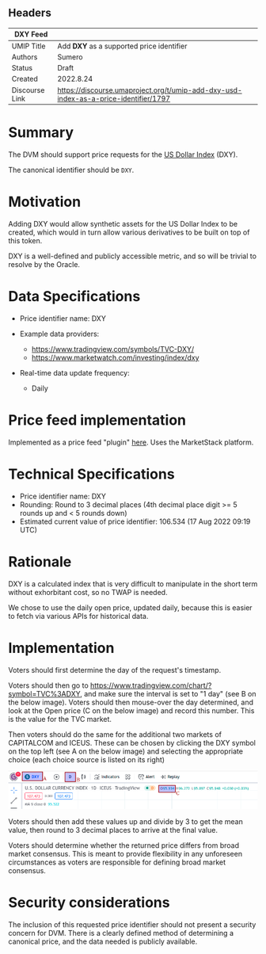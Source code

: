 ## Headers

| DXY Feed            |                                                      |
| ------------------- | ---------------------------------------------------- |
| UMIP Title          | Add **DXY** as a supported price identifier |
| Authors             | Sumero                                             |
| Status              | Draft                                            |
| Created             | 2022.8.24    |
| Discourse Link      | https://discourse.umaproject.org/t/umip-add-dxy-usd-index-as-a-price-identifier/1797            |

# Summary

The DVM should support price requests for the [US Dollar Index](https://en.wikipedia.org/wiki/U.S._Dollar_Index) (DXY).

The canonical identifier should be `DXY`.

# Motivation

Adding DXY would allow synthetic assets for the US Dollar Index to be created, which would in turn allow various derivatives to be built on top of this token.

DXY is a well-defined and publicly accessible metric, and so will be trivial to resolve by the Oracle.

# Data Specifications

- Price identifier name: DXY

- Example data providers:
    - https://www.tradingview.com/symbols/TVC-DXY/
    - https://www.marketwatch.com/investing/index/dxy

- Real-time data update frequency:
    - Daily

# Price feed implementation

Implemented as a price feed "plugin" [here](https://github.com/Signo-App/uma-protocol/blob/new-price-feed/packages/financial-templates-lib/src/price-feed/MarketStackPriceFeed.ts). Uses the MarketStack platform.

# Technical Specifications

- Price identifier name: DXY
- Rounding: Round to 3 decimal places (4th decimal place digit >= 5 rounds up and < 5 rounds down)
- Estimated current value of price identifier: 106.534 (17 Aug 2022 09:19 UTC)

# Rationale

DXY is a calculated index that is very difficult to manipulate in the short term without exhorbitant cost, so no TWAP is needed.

We chose to use the daily open price, updated daily, because this is easier to fetch via various APIs for historical data.

# Implementation

Voters should first determine the day of the request's timestamp.

Voters should then go to https://www.tradingview.com/chart/?symbol=TVC%3ADXY, and make sure the interval is set to "1 day" (see B on the below image). Voters should then mouse-over the day determined, and look at the Open price (C on the below image) and record this number. This is the value for the TVC market.

Then voters should do the same for the additional two markets of CAPITALCOM and ICEUS. These can be chosen by clicking the DXY symbol on the top left (see A on the below image) and selecting the appropriate choice (each choice source is listed on its right)

![tradingview ux](images/tradingview-ux.png)

Voters should then add these values up and divide by 3 to get the mean value, then round to 3 decimal places to arrive at the final value.

Voters should determine whether the returned price differs from broad market consensus. This is meant to provide flexibility in any unforeseen circumstances as voters are responsible for defining broad market consensus.

# Security considerations

The inclusion of this requested price identifier should not present a security concern for DVM. There is a clearly defined method of determining a canonical price, and the data needed is publicly available.